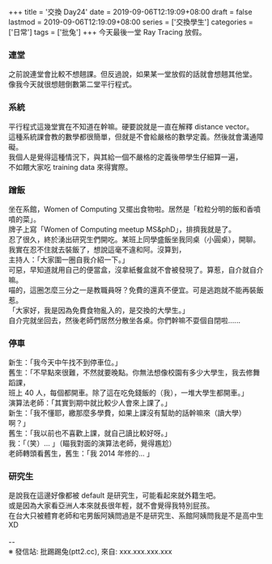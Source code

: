 +++
title = '交換 Day24'
date = 2019-09-06T12:19:09+08:00
draft = false
lastmod = 2019-09-06T12:19:09+08:00
series = ['交換學生']
categories = ['日常']
tags = ['批兔']
+++
今天最後一堂 Ray Tracing 放假。<br>
### 連堂
之前說連堂會比較不想翹課。但反過說，如果某一堂放假的話就會想翹其他堂。<br>
像我今天就很想翹倒數第二堂平行程式。<br>
### 系統
平行程式這幾堂實在不知道在幹嘛。硬要說就是一直在解釋 distance vector。<br>
這種系統課會教的數學都很簡單，但就是不會給嚴格的數學定義。然後就會溝通障礙。<br>
我個人是覺得這種情況下，與其給一個不嚴格的定義後帶學生仔細算一遍，<br>
不如餵大家吃 training data 來得實際。<br>
### 蹭飯
坐在系館，Women of Computing 又擺出食物啦。居然是「粒粒分明的飯和香噴噴的菜」。<br>
牌子上寫「Women of Computing meetup MS&phD」，排擠我就是了。<br>
忍了很久，終於湧出研究生們開吃。某班上同學盛飯坐我同桌（小圓桌），開聊。<br>
我實在忍不住就去裝飯了，想說這毫不違和阿。沒算到，<br>
主持人：「大家圍一圈自我介紹一下。」<br>
可惡，早知道就用自己的便當盒，沒拿紙餐盒就不會被發現了。算惹，自介就自介嘛。<br>
喵的，這圈怎麼三分之一是教職員呀？免費的還真不便宜。可是逃跑就不能再裝飯惹。<br>
「大家好，我是因為免費食物亂入的，是交換的大學生。」<br>
自介完就坐回去，然後老師們居然分散坐各桌。你們幹嘛不耍個自閉啦......<br>
### 停車
新生：「我今天中午找不到停車位。」<br>
舊生：「不早點來很難，不然就要晚點。你無法想像校園有多少大學生，我去修舞蹈課，<br>
        班上 40 人，每個都開車。除了這在吃免錢飯的（我），一堆大學生都開車。」<br>
演算法老師：「其實到期中就比較少人會來上課了。」<br>
新生：「我不懂耶，繳那麼多學費，如果上課沒有幫助的話幹嘛來（讀大學）啊？」<br>
舊生：「我以前也不喜歡上課，就自己讀比較好呀。」<br>
我：「（笑）... 」（瞄我對面的演算法老師，覺得尷尬）<br>
老師轉頭看舊生，舊生：「我 2014 年修的... 」<br>
### 研究生
是說我在這邊好像都被 default 是研究生，可能看起來就外籍生吧。<br>
或是因為大家看亞洲人本來就長很年輕，就不會覺得我特別屁孩。<br>
在台大只被體育老師和宅男飯阿姨問過是不是研究生、系館阿姨問我是不是高中生XD<br>
<br>
--<br>
※ 發信站: 批踢踢兔(ptt2.cc), 來自: xxx.xxx.xxx.xxx<br>
